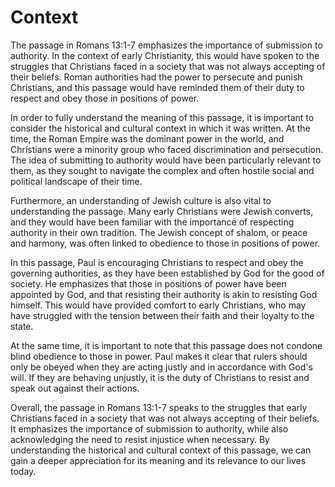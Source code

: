 # Context

The passage in Romans 13:1-7 emphasizes the importance of submission to authority. In the context of early Christianity, this would have spoken to the struggles that Christians faced in a society that was not always accepting of their beliefs. Roman authorities had the power to persecute and punish Christians, and this passage would have reminded them of their duty to respect and obey those in positions of power.

In order to fully understand the meaning of this passage, it is important to consider the historical and cultural context in which it was written. At the time, the Roman Empire was the dominant power in the world, and Christians were a minority group who faced discrimination and persecution. The idea of submitting to authority would have been particularly relevant to them, as they sought to navigate the complex and often hostile social and political landscape of their time.

Furthermore, an understanding of Jewish culture is also vital to understanding the passage. Many early Christians were Jewish converts, and they would have been familiar with the importance of respecting authority in their own tradition. The Jewish concept of shalom, or peace and harmony, was often linked to obedience to those in positions of power.

In this passage, Paul is encouraging Christians to respect and obey the governing authorities, as they have been established by God for the good of society. He emphasizes that those in positions of power have been appointed by God, and that resisting their authority is akin to resisting God himself. This would have provided comfort to early Christians, who may have struggled with the tension between their faith and their loyalty to the state.

At the same time, it is important to note that this passage does not condone blind obedience to those in power. Paul makes it clear that rulers should only be obeyed when they are acting justly and in accordance with God's will. If they are behaving unjustly, it is the duty of Christians to resist and speak out against their actions.

Overall, the passage in Romans 13:1-7 speaks to the struggles that early Christians faced in a society that was not always accepting of their beliefs. It emphasizes the importance of submission to authority, while also acknowledging the need to resist injustice when necessary. By understanding the historical and cultural context of this passage, we can gain a deeper appreciation for its meaning and its relevance to our lives today.

